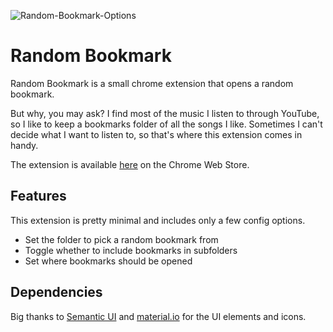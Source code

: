 ![Random-Bookmark-Options](https://user-images.githubusercontent.com/30617834/77842447-b9b4a400-71ee-11ea-9f95-6c4cb18e38c5.PNG)

# Random Bookmark

Random Bookmark is a small chrome extension that opens a random bookmark.

But why, you may ask? I find most of the music I listen to through YouTube, so I like to keep a bookmarks folder of all the songs I like. Sometimes I can't decide what I want to listen to, so that's where this extension comes in handy.

The extension is available [here](https://chrome.google.com/webstore/detail/random-bookmark/eeoohjpijemgnlcegchbabgdbnikdcpd) on the Chrome Web Store.

## Features

This extension is pretty minimal and includes only a few config options.

* Set the folder to pick a random bookmark from
* Toggle whether to include bookmarks in subfolders
* Set where bookmarks should be opened

## Dependencies

Big thanks to [Semantic UI](https://semantic-ui.com/) and [material.io](https://material.io/resources/icons/?style=baseline) for the UI elements and icons.